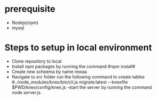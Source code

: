 # prerequisite
- Nodejs(npm)
- mysql
# Steps to setup in local environment
- Clone repository to local
- Install npm packages by running the command #npm install# 
- Create new scheema by name rewaa
- Navigate to src folder run the following command to create tables #../node_modules/knex/bin/cli.js migrate:latest --knexfile $PWD/knex/config/knex.js
-start the server by running the command node server.js
